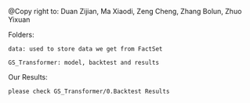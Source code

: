 @Copy right to: Duan Zijian, Ma Xiaodi, Zeng Cheng, Zhang Bolun, Zhuo Yixuan

Folders:

    data: used to store data we get from FactSet
    
    GS_Transformer: model, backtest and results

Our Results:

    please check GS_Transformer/0.Backtest Results
